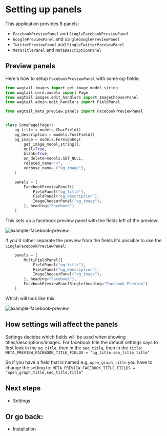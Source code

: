 # Setting up panels

This application provides 8 panels:
- `FacebookPreviewPanel` and `SingleFacebookPreviewPanel`
- `GooglePreviewPanel` and `SingleGooglePreviewPanel`
- `TwitterPreviewPanel` and `SingleTwitterPreviewPanel`
- `MetaTitlePanel` and `MetaDescriptionPanel`

## Preview panels

Here's how to setup `FacebookPreviewPanel` with some og-fields:

```python
from wagtail.images import get_image_model_string
from wagtail.core.models import Page
from wagtail.images.edit_handlers import ImageChooserPanel
from wagtail.admin.edit_handlers import FieldPanel

from wagtail_meta_preview.panels import FacebookPreviewPanel


class SomePage(Page):
    og_title = models.CharField()
    og_description = models.TextField()
    og_image = models.ForeignKey(
        get_image_model_string(),
        null=True,
        blank=True,
        on_delete=models.SET_NULL,
        related_name="+",
        verbose_name=_("Og image"),
    )

    panels = [
        FacebookPreviewPanel([
            FieldPanel("og_title"),
            FieldPanel("og_description"),
            ImageChooserPanel("og_image"),
        ], heading="Facebook")
    ]
```

This sets up a facebook preview panel with the fields left of the preview:

![example-facebook-preview](https://raw.githubusercontent.com/rinti/wagtail-meta-preview/master/docs/img/facebook-preview-example.PNG)

If you'd rather separate the preview from the fields it's possible to use the `SingleFacebookPreviewPanel`:

```python
    panels = [
        MultiFieldPanel([
            FieldPanel("og_title"),
            FieldPanel("og_description"),
            ImageChooserPanel("og_image"),
        ], heading="Facebook"),
        FacebookPreviewPanelSingle(heading="Facebook Preview")
    ]
```

Which will look like this:

![example-facebook-preview](https://raw.githubusercontent.com/rinti/wagtail-meta-preview/master/docs/img/facebook-preview-single-example.PNG)

## How settings will affect the panels

Settings decides which fields will be used when showing titles/descriptions/images. For facebook
title the default settings says to first look in the `og_title`, then in the `seo_title`, then in the `title`:
`META_PREVIEW_FACEBOOK_TITLE_FIELDS = "og_title,seo_title,title"`

So if you have a field that is named e.g. `open_graph_title` you have to change the setting to:
`META_PREVIEW_FACEBOOK_TITLE_FIELDS = "open_graph_title,seo_title,title"`


## Next steps
* Settings

## Or go back:
* Installation
